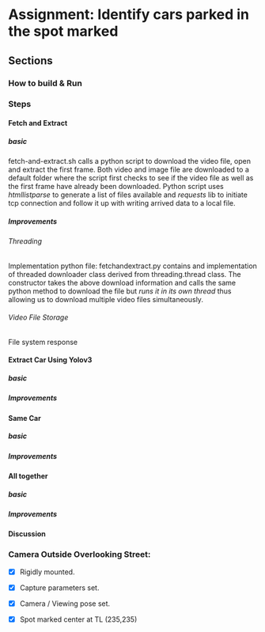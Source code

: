 # Assignment: Identify cars parked in the spot marked 

## Sections
### How to build & Run
### Steps
#### Fetch and Extract
##### basic
fetch-and-extract.sh calls a python script to download the video file, open and extract the first frame. Both video and image file are downloaded to a default folder where the script first checks to see if the video file as well as the first frame have already been downloaded. Python script uses *htmllistparse* to generate a list of files available and *requests* lib to initiate tcp connection and follow it up with writing arrived data to a local file. 
##### Improvements
###### Threading
Implementation python file: fetchandextract.py contains and implementation of threaded downloader class derived from threading.thread class. The constructor takes the above download information and calls the same python method to download the file but *runs it in its own thread* thus allowing us to download multiple video files simultaneously. 
###### Video File Storage
File system response 
#### Extract Car Using Yolov3
##### basic
##### Improvements
#### Same Car
##### basic
##### Improvements
#### All together
##### basic
##### Improvements

#### Discussion


### Camera Outside Overlooking Street:
 - [x] Rigidly mounted. 
 - [x] Capture parameters set. 
 - [x] Camera / Viewing pose set.
 - [x] Spot marked center at TL (235,235)


<!--stackedit_data:
eyJoaXN0b3J5IjpbMTg1MTQzNTMyOSwtOTQ0MjM3MTIsLTkzOD
Y4MTk3NSwtMTAwODkxNTIzMiwtMTE4MDQ1Mzk0Nl19
-->